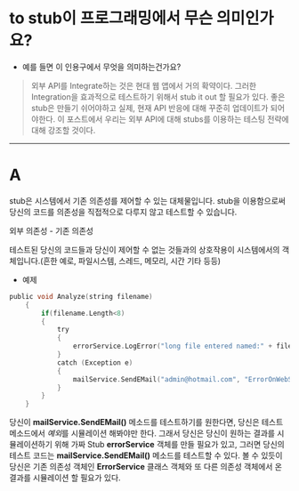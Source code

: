 # to stub이 프로그래밍에서 무슨 의미인가요?

- 예를 들면 이 인용구에서 무엇을 의미하는건가요?

> 외부 API를 Integrate하는 것은 현대 웹 앱에서 거의 확약이다. 그러한 Integration을 효과적으로 테스트하기 위해서 stub it out 할 필요가 있다. 좋은 stub은 만들기 쉬어야하고 실제, 현재 API 반응에 대해 꾸준히 업데이트가 되어야한다. 이 포스트에서 우리는 외부 API에 대해 stubs를 이용하는 테스팅 전략에 대해 강조할 것이다.

-------------

# A

stub은 시스템에서 기존 의존성를 제어할 수 있는 대체물입니다. stub을 이용함으로써 당신의 코드를 의존성을 직접적으로 다루지 않고 테스트할 수 있습니다.

외부 의존성 - 기존 의존성

테스트된 당신의 코드들과 당신이 제어할 수 없는 것들과의 상호작용이 시스템에서의 객체입니다.(흔한 예로, 파일시스템, 스레드, 메모리, 시간 기타 등등)

- 예제

```c
public void Analyze(string filename)
    {
        if(filename.Length<8)
        {
            try
            {
                errorService.LogError("long file entered named:" + filename);
            }
            catch (Exception e)
            {
                mailService.SendEMail("admin@hotmail.com", "ErrorOnWebService", "someerror");
            }
        }
    }
```

당신이 **mailService.SendEMail()** 메소드를 테스트하기를 원한다면, 당신은 테스트 메소드에서 *예외*를 시뮬레이션 해봐야만 한다. 그래서 당신은 당신이 원하는 결과를 시뮬레이션하기 위해 가짜 Stub **errorService** 객체를 만들 필요가 있고, 그러면 당신의 테스트 코드는 **mailService.SendEMail()** 메소드를 테스트할 수 있다. 볼 수 있듯이 당신은 기존 의존성 객체인 **ErrorService** 클래스 객체와 또 다른 의존성 객체에서 온 결과를 시뮬레이션 할 필요가 있다.